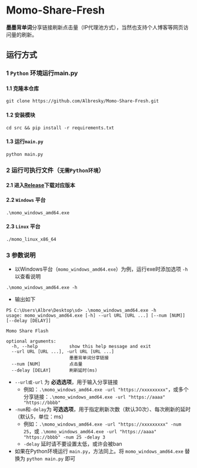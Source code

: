 # Momo-Share-Fresh
**墨墨背单词**分享链接刷新点击量（IP代理池方式），当然也支持个人博客等网页访问量的刷新。

## 运行方式

### 1 `Python` 环境运行main.py

#### 1.1 克隆本仓库

```
git clone https://github.com/Albresky/Momo-Share-Fresh.git
```

#### 1.2 安装模块

```
cd src && pip install -r requirements.txt
```

#### 1.3 运行`main.py`

```
python main.py
```

### 2 运行可执行文件（`无需Python环境`）

#### 2.1 进入[Release](https://github.com/Albresky/Momo-Share-Fresh/releases)下载对应版本

#### 2.2 `Windows` 平台

```
.\momo_windows_amd64.exe
```

#### 2.3 `Linux` 平台

```
./momo_linux_x86_64
```

### 3 参数说明

- 以Windows平台（`momo_windows_amd64.exe`）为例，运行exe时添加选项 `-h` 以查看说明
```
.\momo_windows_amd64.exe -h
```

- 输出如下
```
PS C:\Users\Albre\Desktop\sd> .\momo_windows_amd64.exe -h
usage: momo_windows_amd64.exe [-h] --url URL [URL ...] [--num [NUM]] [--delay [DELAY]]

Momo Share Flash

optional arguments:
  -h, --help            show this help message and exit
  --url URL [URL ...], -url URL [URL ...]
                        墨墨背单词分享链接
  --num [NUM]           点击量
  --delay [DELAY]       刷新延时(ms)
```

- `--url或-url` 为 **必选选项**，用于输入分享链接
  - 例如：`.\momo_windows_amd64.exe -url "https://xxxxxxxxx"`，或多个分享链接：`.\momo_windows_amd64.exe -url "https://aaaa" "https://bbbb"`   
- `-num`和`-delay`为 **可选选项**，用于指定刷新次数（默认30次）、每次刷新的延时（默认5，单位：ms）
  - 例如：`.\momo_windows_amd64.exe -url "https://xxxxxxxxx" -num 25`，或 `.\momo_windows_amd64.exe -url "https://aaaa" "https://bbbb" -num 25 -delay 3` 
  - `-delay` 延时请不要设置太低，或许会被ban
- 如果在Python环境运行 `main.py`，方法同上。将 `momo_windows_amd64.exe` 替换为 `python main.py` 即可
